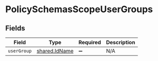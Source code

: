 # PolicySchemasScopeUserGroups


## Fields

| Field                                                 | Type                                                  | Required                                              | Description                                           |
| ----------------------------------------------------- | ----------------------------------------------------- | ----------------------------------------------------- | ----------------------------------------------------- |
| `userGroup`                                           | [shared.IdName](../../../sdk/models/shared/idname.md) | :heavy_minus_sign:                                    | N/A                                                   |